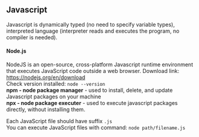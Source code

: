 ## Javascript
Javascript is dynamically typed (no need to specify variable types), interpreted language (interpreter reads and executes the program, no compiler is needed).

#### Node.js
NodeJS is an open-source, cross-platform Javascript runtime environment that executes JavaScript code outside a web browser.
Download link: https://nodejs.org/en/download  
Check version installed: `node --version`  
**npm - node package manager** - used to install, delete, and update Javascript packages on your machine  
**npx - node package executer** - used to execute javascript packages directly, without installing them.

Each JavaScript file should have suffix `.js`  
You can execute JavaScript files with command: `node path/filename.js`

